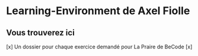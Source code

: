 # Learning-Environment de Axel Fiolle

## Vous trouverez ici

[x] Un dossier pour chaque exercice demandé pour La Praire de BeCode
[x] 
